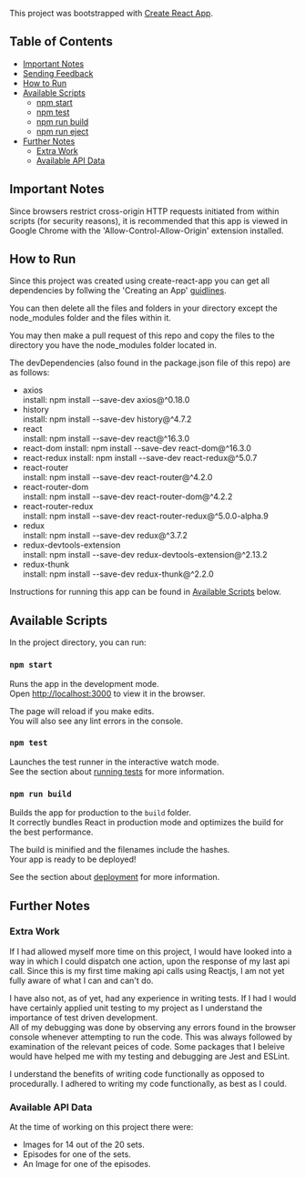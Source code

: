 This project was bootstrapped with [Create React App](https://github.com/facebookincubator/create-react-app).

## Table of Contents

- [Important Notes](#important-notes)
- [Sending Feedback](#sending-feedback)
- [How to Run](#how-to-run)
- [Available Scripts](#available-scripts)
  - [npm start](#npm-start)
  - [npm test](#npm-test)
  - [npm run build](#npm-run-build)
  - [npm run eject](#npm-run-eject)
- [Further Notes](#further-notes)
  - [Extra Work](#extra-work)
  - [Available API Data](#navailable-api-data)  

## Important Notes

Since browsers restrict cross-origin HTTP requests initiated from within scripts (for security reasons), it is recommended that this app is viewed in Google Chrome with the 'Allow-Control-Allow-Origin' extension installed.

## How to Run

Since this project was created using create-react-app you can get all dependencies by follwing the 'Creating an App' [guidlines](https://github.com/facebook/create-react-app/blob/master/README.md#creating-an-app).  

You can then delete all the files and folders in your directory except the node_modules folder and the files within it.

You may then make a pull request of this repo and copy the files to the directory you have the node_modules folder located in.

The devDependencies (also found in the package.json file of this repo) are as follows:

- axios  
 install: npm install --save-dev axios@^0.18.0
- history  
 install: npm install --save-dev history@^4.7.2
- react  
 install: npm install --save-dev react@^16.3.0
- react-dom 
 install: npm install --save-dev react-dom@^16.3.0
- react-redux 
 install: npm install --save-dev react-redux@^5.0.7
- react-router  
 install: npm install --save-dev react-router@^4.2.0
- react-router-dom  
 install: npm install --save-dev react-router-dom@^4.2.2
- react-router-redux  
 install: npm install --save-dev react-router-redux@^5.0.0-alpha.9
- redux  
 install: npm install --save-dev redux@^3.7.2
- redux-devtools-extension  
 install: npm install --save-dev redux-devtools-extension@^2.13.2
- redux-thunk  
 install: npm install --save-dev redux-thunk@^2.2.0

Instructions for running this app can be found in [Available Scripts](#available-scripts) below.  

## Available Scripts

In the project directory, you can run:

### `npm start`

Runs the app in the development mode.<br>
Open [http://localhost:3000](http://localhost:3000) to view it in the browser.

The page will reload if you make edits.<br>
You will also see any lint errors in the console.

### `npm test`

Launches the test runner in the interactive watch mode.<br>
See the section about [running tests](#running-tests) for more information.

### `npm run build`

Builds the app for production to the `build` folder.<br>
It correctly bundles React in production mode and optimizes the build for the best performance.

The build is minified and the filenames include the hashes.<br>
Your app is ready to be deployed!

See the section about [deployment](#deployment) for more information.

## Further Notes  

### Extra Work  

If I had allowed myself more time on this project, I would have looked into a way in which I could dispatch one action, upon the response of my last api call. Since this is my first time making api calls using Reactjs, I am not yet fully aware of what I can and can't do.

I have also not, as of yet, had any experience in writing tests. If I had I would have certainly applied unit testing to my project as I understand the importance of test driven development.  
All of my debugging was done by observing any errors found in the browser console whenever attempting to run the code. This was always followed by examination of the relevant peices of code.
Some packages that I beleive would have helped me with my testing and debugging are Jest and ESLint.

I understand the benefits of writing code functionally as opposed to procedurally. I adhered to writing my code functionally, as best as I could.

### Available API Data  

At the time of working on this project there were:
- Images for 14 out of the 20 sets.  
- Episodes for one of the sets.  
- An Image for one of the episodes.